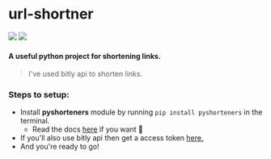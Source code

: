 # url-shortner
![](https://img.shields.io/github/languages/top/Prince2347X/url-shortner)
![](https://img.shields.io/github/last-commit/Prince2347X/url-shortner)
#### A useful python project for shortening links.

> I've used bitly api to shorten links. 
### Steps to setup:
   - Install **pyshorteners** module by running `pip install pyshorteners` in the terminal.
      - Read the docs [here](https://bit.ly/shorteners-info) if you want 🤪
   - If you'll also use bitly api then get a access token [here.](https://bitly.is/accesstoken) 
   - And you're ready to go!
